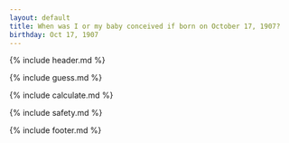 ```yaml
---
layout: default
title: When was I or my baby conceived if born on October 17, 1907?
birthday: Oct 17, 1907
---
```


{% include header.md %}

{% include guess.md %}

{% include calculate.md %}

{% include safety.md %}

{% include footer.md %}



